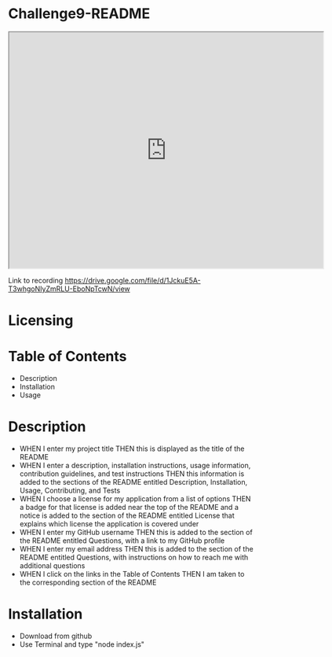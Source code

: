 # Challenge9-README

<iframe src="https://drive.google.com/file/d/1JckuE5A-T3whgoNIyZmRLU-EboNpTcwN/preview" width="640" height="480"></iframe>

Link to recording https://drive.google.com/file/d/1JckuE5A-T3whgoNIyZmRLU-EboNpTcwN/view

# Licensing

# Table of Contents

* Description
* Installation
* Usage

# Description

* WHEN I enter my project title
  THEN this is displayed as the title of the README
* WHEN I enter a description, installation instructions, usage information, contribution guidelines, and test instructions
  THEN this information is added to the sections of the README entitled Description, Installation, Usage, Contributing, and Tests
* WHEN I choose a license for my application from a list of options
  THEN a badge for that license is added near the top of the README and a notice is added to the section of the README entitled License that explains which         license   the application is covered under
* WHEN I enter my GitHub username
  THEN this is added to the section of the README entitled Questions, with a link to my GitHub profile
* WHEN I enter my email address
  THEN this is added to the section of the README entitled Questions, with instructions on how to reach me with additional questions
* WHEN I click on the links in the Table of Contents
  THEN I am taken to the corresponding section of the README

# Installation

* Download from github
* Use Terminal and type "node index.js"


